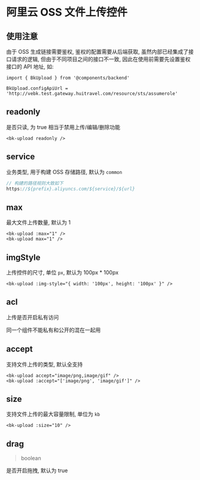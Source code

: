 # 阿里云 OSS 文件上传控件

## 使用注意

由于 OSS 生成链接需要鉴权, 鉴权的配置需要从后端获取, 虽然内部已经集成了接口请求的逻辑, 但由于不同项目之间的接口不一致, 因此在使用前需要先设置鉴权接口的 API 地址, 如: 

```javasciprt
import { BkUpload } from '@components/backend'

BkUpload.configApiUrl = 'http://vebk.test.gateway.huitravel.com/resource/sts/assumerole'
```

## readonly

是否只读, 为 true 相当于禁用上传/编辑/删除功能

```vue
<bk-upload readonly />
```

## service

业务类型, 用于构建 OSS 存储路径, 默认为 `common`

```javascript
// 构建的路径规则大致如下
https://${prefix}.aliyuncs.com/${service}/${url}
```

## max

最大文件上传数量, 默认为 1

```vue
<bk-upload :max="1" />
<bk-upload max="1" />
```

## imgStyle

上传控件的尺寸, 单位 `px`, 默认为 100px * 100px

```vue
<bk-upload :img-style="{ width: '100px', height: '100px' }" />
```

## acl

上传是否开启私有访问

同一个组件不能私有和公开的混在一起用

## accept

支持文件上传的类型, 默认全支持

```vue
<bk-upload accept="image/png,image/gif" />
<bk-upload :accept="['image/png', 'image/gif']" />
```

## size

支持文件上传的最大容量限制, 单位为 `kb`

```vue
<bk-upload :size="10" />
```

## drag
> boolean

是否开启拖拽, 默认为 true
